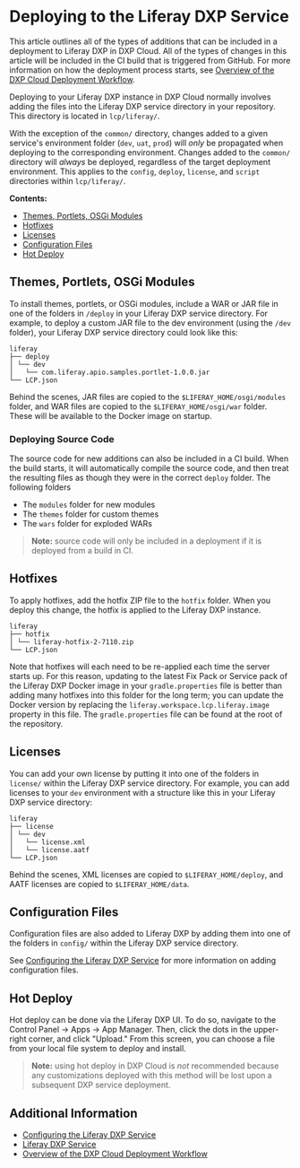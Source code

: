 # Deploying to the Liferay DXP Service

This article outlines all of the types of additions that can be included in a deployment to Liferay DXP in DXP Cloud. All of the types of changes in this article will be included in the CI build that is triggered from GitHub. For more information on how the deployment process starts, see [Overview of the DXP Cloud Deployment Workflow](./06-overview-of-the-dxp-cloud-deployment-workflow.md).

Deploying to your Liferay DXP instance in DXP Cloud normally involves adding the files into the Liferay DXP service directory in your repository. This directory is located in `lcp/liferay/`.

With the exception of the `common/` directory, changes added to a given service's environment folder (`dev`, `uat`, `prod`) will _only_ be propagated when deploying to the corresponding environment. Changes added to the `common/` directory will _always_ be deployed, regardless of the target deployment environment. This applies to the `config`, `deploy`, `license`, and `script` directories within `lcp/liferay/`.

**Contents:**

* [Themes, Portlets, OSGi Modules](#themes-portlets-osgi-modules)
* [Hotfixes](#hotfixes)
* [Licenses](#licenses)
* [Configuration Files](#configuration-files)
* [Hot Deploy](#hot-deploy)

## Themes, Portlets, OSGi Modules

To install themes, portlets, or OSGi modules, include a WAR or JAR file in one of the folders in `/deploy` in your Liferay DXP service directory. For example, to deploy a custom JAR file to the dev environment (using the `/dev` folder), your Liferay DXP service directory could look like this:

    liferay
    ├── deploy
    │ └── dev
    │   └── com.liferay.apio.samples.portlet-1.0.0.jar
    └── LCP.json

Behind the scenes, JAR files are copied to the `$LIFERAY_HOME/osgi/modules` folder, and WAR files are copied to the `$LIFERAY_HOME/osgi/war` folder. These will be available to the Docker image on startup.

### Deploying Source Code

The source code for new additions can also be included in a CI build. When the build starts, it will automatically compile the source code, and then treat the resulting files as though they were in the correct `deploy` folder. The following folders 

* The `modules` folder for new modules
* The `themes` folder for custom themes
* The `wars` folder for exploded WARs

> **Note:** source code will only be included in a deployment if it is deployed from a build in CI. 

## Hotfixes

To apply hotfixes, add the hotfix ZIP file to the `hotfix` folder. When you deploy this change, the hotfix is applied to the Liferay DXP instance.

    liferay
    ├── hotfix
    │ └── liferay-hotfix-2-7110.zip
    └── LCP.json

Note that hotfixes will each need to be re-applied each time the server starts up. For this reason, updating to the latest Fix Pack or Service pack of the Liferay DXP Docker image in your `gradle.properties` file is better than adding many hotfixes into this folder for the long term; you can update the Docker version by replacing the `liferay.workspace.lcp.liferay.image` property in this file. The `gradle.properties` file can be found at the root of the repository.

## Licenses

You can add your own license by putting it into one of the folders in `license/` within the Liferay DXP service directory. For example, you can add licenses to your `dev` environment with a structure like this in your Liferay DXP service directory:

    liferay
    ├── license
    │ └── dev
    │   └── license.xml
    │   └── license.aatf
    └── LCP.json

Behind the scenes, XML licenses are copied to `$LIFERAY_HOME/deploy`, and AATF licenses are copied to `$LIFERAY_HOME/data`.

## Configuration Files

Configuration files are also added to Liferay DXP by adding them into one of the folders in `config/` within the Liferay DXP service directory.

See [Configuring the Liferay DXP Service](./04-configuring-the-liferay-dxp-service.md) for more information on adding configuration files.

## Hot Deploy

Hot deploy can be done via the Liferay DXP UI. To do so, navigate to the Control Panel → Apps → App Manager. Then, click the dots in the upper-right corner, and click "Upload." From this screen, you can choose a file from your local file system to deploy and install.

> **Note:** using hot deploy in DXP Cloud is _not_ recommended because any customizations deployed with this method will be lost upon a subsequent DXP service deployment.

## Additional Information

* [Configuring the Liferay DXP Service](./04-configuring-the-liferay-dxp-service.md)
* [Liferay DXP Service](./01-intro.md)
* [Overview of the DXP Cloud Deployment Workflow](./06-overview-of-the-dxp-cloud-deployment-workflow.md)
